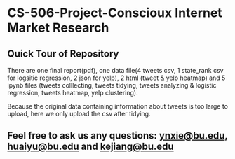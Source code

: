# CS-506-Project-Conscioux Internet Market Research
## Quick Tour of Repository
There are one final report(pdf), one data file(4 tweets csv, 1 state_rank csv for logsitic regression, 2 json for yelp), 2 html (tweet & yelp heatmap) and 5 ipynb files (tweets colllecting, tweets tidying, tweets analyzing & logistic regression, tweets heatmap, yelp clustering).

Because the original data containing information about tweets is too large to upload, here we only upload the csv after tidying.
## Feel free to ask us any questions: ynxie@bu.edu, huaiyu@bu.edu and kejiang@bu.edu
